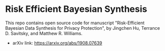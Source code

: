 # Risk Efficient Bayesian Synthesis

This repo contains open source code for manuscript "Risk-Efficient Bayesian Data Synthesis for Privacy Protection", by Jingchen Hu, Terrance D. Savitsky, and Matthew R. Williams.

- arXiv link: https://arxiv.org/abs/1908.07639
